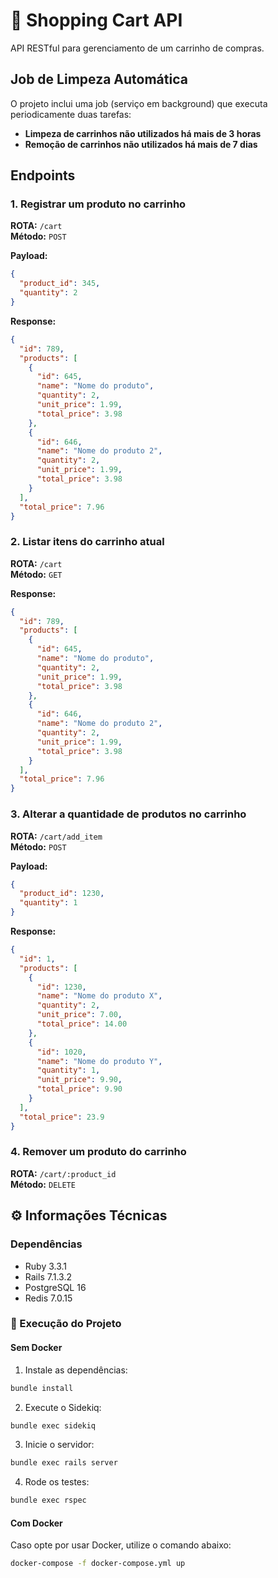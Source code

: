 # 🛒 Shopping Cart API

API RESTful para gerenciamento de um carrinho de compras.

## Job de Limpeza Automática

O projeto inclui uma job (serviço em background) que executa periodicamente duas tarefas:

- **Limpeza de carrinhos não utilizados há mais de 3 horas**
- **Remoção de carrinhos não utilizados há mais de 7 dias**

## Endpoints

### 1. Registrar um produto no carrinho

**ROTA:** `/cart`  
**Método:** `POST`

**Payload:**
```json
{
  "product_id": 345,
  "quantity": 2
}
```

**Response:**
```json
{
  "id": 789,
  "products": [
    {
      "id": 645,
      "name": "Nome do produto",
      "quantity": 2,
      "unit_price": 1.99,
      "total_price": 3.98
    },
    {
      "id": 646,
      "name": "Nome do produto 2",
      "quantity": 2,
      "unit_price": 1.99,
      "total_price": 3.98
    }
  ],
  "total_price": 7.96
}
```

### 2. Listar itens do carrinho atual

**ROTA:** `/cart`  
**Método:** `GET`

**Response:**
```json
{
  "id": 789,
  "products": [
    {
      "id": 645,
      "name": "Nome do produto",
      "quantity": 2,
      "unit_price": 1.99,
      "total_price": 3.98
    },
    {
      "id": 646,
      "name": "Nome do produto 2",
      "quantity": 2,
      "unit_price": 1.99,
      "total_price": 3.98
    }
  ],
  "total_price": 7.96
}
```

### 3. Alterar a quantidade de produtos no carrinho

**ROTA:** `/cart/add_item`  
**Método:** `POST`

**Payload:**
```json
{
  "product_id": 1230,
  "quantity": 1
}
```

**Response:**
```json
{
  "id": 1,
  "products": [
    {
      "id": 1230,
      "name": "Nome do produto X",
      "quantity": 2,
      "unit_price": 7.00,
      "total_price": 14.00
    },
    {
      "id": 1020,
      "name": "Nome do produto Y",
      "quantity": 1,
      "unit_price": 9.90,
      "total_price": 9.90
    }
  ],
  "total_price": 23.9
}
```

### 4. Remover um produto do carrinho

**ROTA:** `/cart/:product_id`  
**Método:** `DELETE`

## ⚙️ Informações Técnicas

### Dependências
- Ruby 3.3.1
- Rails 7.1.3.2
- PostgreSQL 16
- Redis 7.0.15

### 🚀 Execução do Projeto

#### Sem Docker
1. Instale as dependências:
```bash
bundle install
```

2. Execute o Sidekiq:
```bash
bundle exec sidekiq
```

3. Inicie o servidor:
```bash
bundle exec rails server
```

4. Rode os testes:
```bash
bundle exec rspec
```

#### Com Docker
Caso opte por usar Docker, utilize o comando abaixo:
```bash
docker-compose -f docker-compose.yml up
```
